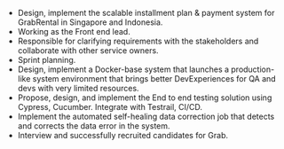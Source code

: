 - Design, implement the scalable installment plan & payment system for GrabRental in Singapore and Indonesia.
- Working as the Front end lead.
- Responsible for clarifying requirements with the stakeholders and collaborate with other service owners.
- Sprint planning.
- Design, implement a Docker-base system that launches a production-like system environment that brings better DevExperiences for QA and devs with very limited resources.
- Propose, design, and implement the End to end testing solution using Cypress, Cucumber. Integrate with Testrail, CI/CD.
- Implement the automated self-healing data correction job that detects and corrects the data error in the system.
- Interview and successfully recruited candidates for Grab. 